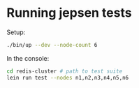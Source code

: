 # Running jepsen tests
Setup:

```sh
./bin/up --dev --node-count 6
```

In the console:
```sh
cd redis-cluster # path to test suite
lein run test --nodes n1,n2,n3,n4,n5,n6
```

